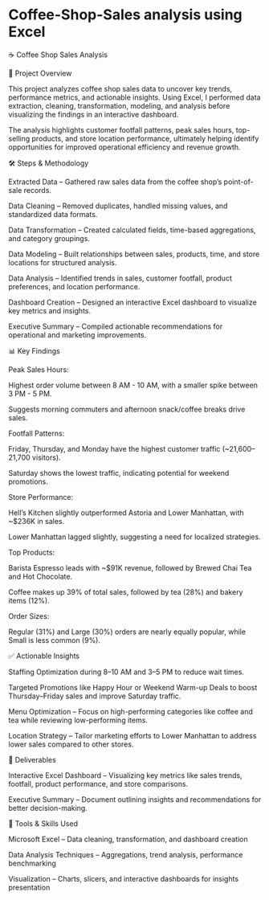 # Coffee-Shop-Sales analysis using Excel

☕ Coffee Shop Sales Analysis


📌 Project Overview


This project analyzes coffee shop sales data to uncover key trends, performance metrics, and actionable insights. Using Excel, I performed data extraction, cleaning, transformation, modeling, and analysis before visualizing the findings in an interactive dashboard.

The analysis highlights customer footfall patterns, peak sales hours, top-selling products, and store location performance, ultimately helping identify opportunities for improved operational efficiency and revenue growth.


🛠️ Steps & Methodology



Extracted Data – Gathered raw sales data from the coffee shop’s point-of-sale records.

Data Cleaning – Removed duplicates, handled missing values, and standardized data formats.

Data Transformation – Created calculated fields, time-based aggregations, and category groupings.

Data Modeling – Built relationships between sales, products, time, and store locations for structured analysis.

Data Analysis – Identified trends in sales, customer footfall, product preferences, and location performance.

Dashboard Creation – Designed an interactive Excel dashboard to visualize key metrics and insights.

Executive Summary – Compiled actionable recommendations for operational and marketing improvements.


📊 Key Findings


Peak Sales Hours:

Highest order volume between 8 AM - 10 AM, with a smaller spike between 3 PM - 5 PM.

Suggests morning commuters and afternoon snack/coffee breaks drive sales.

Footfall Patterns:

Friday, Thursday, and Monday have the highest customer traffic (~21,600–21,700 visitors).

Saturday shows the lowest traffic, indicating potential for weekend promotions.

Store Performance:

Hell’s Kitchen slightly outperformed Astoria and Lower Manhattan, with ~$236K in sales.

Lower Manhattan lagged slightly, suggesting a need for localized strategies.

Top Products:

Barista Espresso leads with ~$91K revenue, followed by Brewed Chai Tea and Hot Chocolate.

Coffee makes up 39% of total sales, followed by tea (28%) and bakery items (12%).

Order Sizes:

Regular (31%) and Large (30%) orders are nearly equally popular, while Small is less common (9%).


✅ Actionable Insights


Staffing Optimization during 8–10 AM and 3–5 PM to reduce wait times.

Targeted Promotions like Happy Hour or Weekend Warm-up Deals to boost Thursday–Friday sales and improve Saturday traffic.

Menu Optimization – Focus on high-performing categories like coffee and tea while reviewing low-performing items.

Location Strategy – Tailor marketing efforts to Lower Manhattan to address lower sales compared to other stores.


📂 Deliverables


Interactive Excel Dashboard – Visualizing key metrics like sales trends, footfall, product performance, and store comparisons.

Executive Summary – Document outlining insights and recommendations for better decision-making.


🚀 Tools & Skills Used


Microsoft Excel – Data cleaning, transformation, and dashboard creation

Data Analysis Techniques – Aggregations, trend analysis, performance benchmarking

Visualization – Charts, slicers, and interactive dashboards for insights presentation
